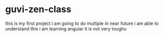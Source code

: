 # guvi-zen-class
this is my first project
i am going to do multiple in near future
i am able to understand this
i am learning angular it is not very toughu


